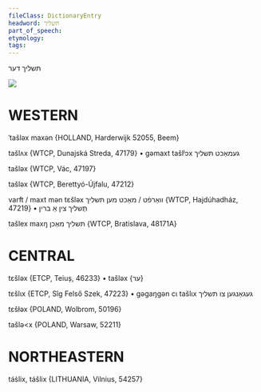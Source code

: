 ```yaml
---
fileClass: DictionaryEntry
headword: תּשליך
part_of_speech: 
etymology: 
tags: 
---
```

תּשליך
דער

![](https://ia802902.us.archive.org/9/items/Yiddish-Dialect-Maps/Herzog3-1-4-GiveTashlexLojvichHung-52.jpg)

WESTERN
========

ˈtašləx maxən {HOLLAND, Harderwijk 52055, Beem}

tašlʌx {WTCP, Dunajská Streda, 47179}
	•	gəmaxt tašlʲɔx געמאַכט תּשליך

tašləx {WTCP, Vác, 47197}

tašləx {WTCP, Berettyó-Újfalu, 47212}

varft / maxt mən tɛšləx וואַרפֿט / מאַכט מען תּשליך {WTCP, Hajdúhadház, 47219}
	•	תֶּשליך צין אַ ברין

tašlex maxŋ תּשליך מאַכן {WTCP, Bratislava, 48171A} 

CENTRAL
========

tɛšləx {ETCP, Teiuș, 46233}
	•	tašləx {ער}

tɛšlɩx {ETCP, Sîg Felső Szek, 47223}
	•	gəgaŋgən cɩ tašlɩx געגאַנגען צו תּשליך

tɛšɫəx {POLAND, Wolbrom, 50196}

tašlə<x {POLAND, Warsaw, 52211}

NORTHEASTERN
==============

tás̀lix, tášlix {LITHUANIA, Vilnius, 54257}